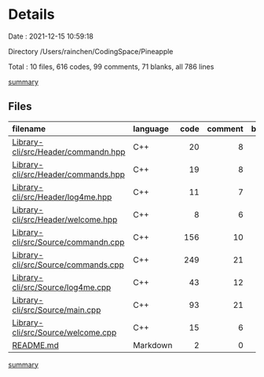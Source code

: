 # Details

Date : 2021-12-15 10:59:18

Directory /Users/rainchen/CodingSpace/Pineapple

Total : 10 files,  616 codes, 99 comments, 71 blanks, all 786 lines

[summary](results.md)

## Files
| filename | language | code | comment | blank | total |
| :--- | :--- | ---: | ---: | ---: | ---: |
| [Library-cli/src/Header/commandn.hpp](/Library-cli/src/Header/commandn.hpp) | C++ | 20 | 8 | 8 | 36 |
| [Library-cli/src/Header/commands.hpp](/Library-cli/src/Header/commands.hpp) | C++ | 19 | 8 | 8 | 35 |
| [Library-cli/src/Header/log4me.hpp](/Library-cli/src/Header/log4me.hpp) | C++ | 11 | 7 | 6 | 24 |
| [Library-cli/src/Header/welcome.hpp](/Library-cli/src/Header/welcome.hpp) | C++ | 8 | 6 | 6 | 20 |
| [Library-cli/src/Source/commandn.cpp](/Library-cli/src/Source/commandn.cpp) | C++ | 156 | 10 | 7 | 173 |
| [Library-cli/src/Source/commands.cpp](/Library-cli/src/Source/commands.cpp) | C++ | 249 | 21 | 8 | 278 |
| [Library-cli/src/Source/log4me.cpp](/Library-cli/src/Source/log4me.cpp) | C++ | 43 | 12 | 8 | 63 |
| [Library-cli/src/Source/main.cpp](/Library-cli/src/Source/main.cpp) | C++ | 93 | 21 | 14 | 128 |
| [Library-cli/src/Source/welcome.cpp](/Library-cli/src/Source/welcome.cpp) | C++ | 15 | 6 | 4 | 25 |
| [README.md](/README.md) | Markdown | 2 | 0 | 2 | 4 |

[summary](results.md)